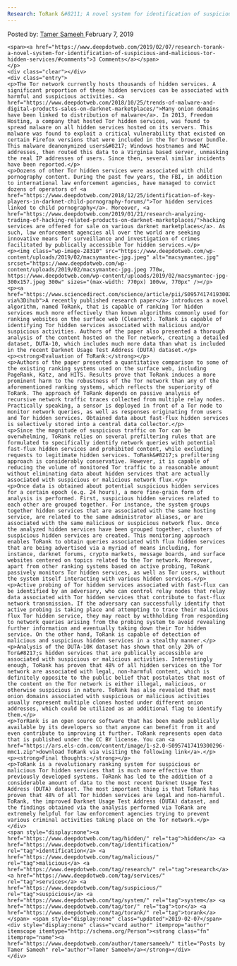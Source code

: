 ```yaml
---
Research: ToRank &#8211; A novel system for identification of suspicious and malicious Tor hidden services
---
```

<article class="post-listing post-28308 post type-post status-publish format-standard has-post-thumbnail hentry category-deepdot-news tag-hidden tag-identification tag-malicious tag-research tag-services tag-suspicious tag-system tag-tor tag-torank">
    <div class="post-inner">
    <p class="post-meta">
    <span>Posted by: <a href="https://www.deepdotweb.com/author/tamersameeh/" title="">Tamer Sameeh </a></span>
    <span>February 7, 2019</span>
    
    <span><a href="https://www.deepdotweb.com/2019/02/07/research-torank-a-novel-system-for-identification-of-suspicious-and-malicious-tor-hidden-services/#comments">3 Comments</a></span>
    </p>
    <div class="clear"></div>
    <div class="entry">
    <p>The Tor network currently hosts thousands of hidden services. A significant proportion of these hidden services can be associated with harmful and suspicious activities. <a href="https://www.deepdotweb.com/2018/10/25/trends-of-malware-and-digital-products-sales-on-darknet-marketplaces/">Many onion domains have been linked to distribution of malware</a>. In 2013, Freedom Hosting, a company that hosted Tor hidden services, was found to spread malware on all hidden services hosted on its servers. This malware was found to exploit a critical vulnerability that existed on certain Firefox versions that were included in the Tor browser bundle. This malware deanonymized users&#8217; Windows hostnames and MAC addresses, then routed this data to a Virginia based server, unmasking the real IP addresses of users. Since then, several similar incidents have been reported.</p>
    <p>Dozens of other Tor hidden services were associated with child pornography content. During the past few years, the FBI, in addition to international law enforcement agencies, have managed to convict dozens of operators of <a href="https://www.deepdotweb.com/2018/12/25/identification-of-key-players-in-darknet-child-pornography-forums/">Tor hidden services linked to child pornography</a>. Moreover, <a href="https://www.deepdotweb.com/2019/01/21/research-analyzing-trading-of-hacking-related-products-on-darknet-marketplaces/">hacking services are offered for sale on various darknet marketplaces</a>. As such, law enforcement agencies all over the world are seeking innovative means for surveillance and investigation of crimes facilitated by publically accessible Tor hidden services.</p>
    <p><img class="wp-image-28310" src="https://www.deepdotweb.com/wp-content/uploads/2019/02/macsymantec-jpg.jpeg" alt="macsymantec.jpg" srcset="https://www.deepdotweb.com/wp-content/uploads/2019/02/macsymantec-jpg.jpeg 770w, https://www.deepdotweb.com/wp-content/uploads/2019/02/macsymantec-jpg-300x157.jpeg 300w" sizes="(max-width: 770px) 100vw, 770px" /></p>
    <p><a href="https://www.sciencedirect.com/science/article/pii/S0957417419300296?via%3Dihub">A recently published research paper</a> introduces a novel algorithm, named ToRank, that is capable of ranking Tor hidden services much more effectively than known algorithms commonly used for ranking websites on the surface web (Clearnet). ToRank is capable of identifying Tor hidden services associated with malicious and/or suspicious activities. Authors of the paper also presented a thorough analysis of the content hosted on the Tor network, creating a detailed dataset, DUTA-10, which includes much more data than what is included in the recent Darknet Usage Test Address (DUTA) dataset.</p>
    <p><strong>Evaluation of ToRank:</strong></p>
    <p>Authors of the paper presented a quantitative comparison to some of the existing ranking systems used on the surface web, including PageRank, Katz, and HITS. Results prove that ToRank induces a more prominent harm to the robustness of the Tor network than any of the aforementioned ranking systems, which reflects the superiority of ToRank. The approach of ToRank depends on passive analysis of recursive network traffic traces collected from multiple relay nodes. Practically speaking, a sensor is deployed in front of a Tor node to monitor network queries, as well as responses originating from users and Tor hidden services. Obtained data about fast-flux hidden services is selectively stored into a central data collector.</p>
    <p>Since the magnitude of suspicious traffic on Tor can be overwhelming, ToRank relies on several prefiltering rules that are formulated to specifically identify network queries with potential fast-flux hidden services and prohibited content, while excluding requests to legitimate hidden services. ToRank&#8217;s prefiltering approach is considerably conservative. However, it is capable of reducing the volume of monitored Tor traffic to a reasonable amount without eliminating data about hidden services that are actually associated with suspicious or malicious network flux.</p>
    <p>Once data is obtained about potential suspicious hidden services for a certain epoch (e.g. 24 hours), a more fine-grain form of analysis is performed. First, suspicious hidden services related to each other are grouped together. For instance, the system groups together hidden services that are associated with the same hosting service, are related to the same administrator aliases, or are associated with the same malicious or suspicious network flux. Once the analyzed hidden services have been grouped together, clusters of suspicious hidden services are created. This monitoring approach enables ToRank to obtain queries associated with flux hidden services that are being advertised via a myriad of means including, for instance, darknet forums, crypto markets, message boards, and surface websites centered on topics related to the Tor network. Moreover, apart from other ranking systems based on active probing, ToRank passively monitors Tor hidden services, as well as Tor users, without the system itself interacting with various hidden services.</p>
    <p>Active probing of Tor hidden services associated with fast-flux can be identified by an adversary, who can control relay nodes that relay data associated with Tor hidden services that contribute to fast-flux network transmission. If the adversary can successfully identify that active probing is taking place and attempting to trace their malicious flux Tor hidden service, they may react by withholding from responding to network queries arising from the probing system to avoid revealing further information and eventually taking down their Tor hidden service. On the other hand, ToRank is capable of detection of malicious and suspicious hidden services in a stealthy manner.</p>
    <p>Analysis of the DUTA-10K dataset has shown that only 20% of Tor&#8217;s hidden services that are publically accessible are associated with suspicious or malicious activities. Interestingly enough, ToRank has proven that 48% of all hidden services on the Tor network are associated with legal, non-harmful content, which is definitely opposite to the public belief that postulates that most of the content on the Tor network is either illegal, malicious, or otherwise suspicious in nature. ToRank has also revealed that most onion domains associated with suspicious or malicious activities usually represent multiple clones hosted under different onion addresses, which could be utilized as an additional flag to identify them.</p>
    <p>TorRank is an open source software that has been made publically available by its developers so that anyone can benefit from it and even contribute to improving it further. ToRank represents open data that is published under the CC BY license. You can <a href="https://ars.els-cdn.com/content/image/1-s2.0-S0957417419300296-mmc1.zip">download ToRank via visiting the following link</a>.</p>
    <p><strong>Final thoughts:</strong></p>
    <p>ToRank is a revolutionary ranking system for suspicious or malicious Tor hidden services that is much more effective than previously developed systems. ToRank has led to the addition of a considerable amount of data to the most recent Darknet Usage Test Address (DUTA) dataset. The most important thing is that ToRank has proven that 48% of all Tor hidden services are legal and non-harmful. ToRank, the improved Darknet Usage Test Address (DUTA) dataset, and the findings obtained via the analysis performed via ToRank are extremely helpful for law enforcement agencies trying to prevent various criminal activities taking place on the Tor network.</p>
    </div>
    <span style="display:none"><a href="https://www.deepdotweb.com/tag/hidden/" rel="tag">hidden</a> <a href="https://www.deepdotweb.com/tag/identification/" rel="tag">identification</a> <a href="https://www.deepdotweb.com/tag/malicious/" rel="tag">malicious</a> <a href="https://www.deepdotweb.com/tag/research/" rel="tag">research</a> <a href="https://www.deepdotweb.com/tag/services/" rel="tag">services</a> <a href="https://www.deepdotweb.com/tag/suspicious/" rel="tag">suspicious</a> <a href="https://www.deepdotweb.com/tag/system/" rel="tag">system</a> <a href="https://www.deepdotweb.com/tag/tor/" rel="tag">tor</a> <a href="https://www.deepdotweb.com/tag/torank/" rel="tag">torank</a></span> <span style="display:none" class="updated">2019-02-07</span>
    <div style="display:none" class="vcard author" itemprop="author" itemscope itemtype="http://schema.org/Person"><strong class="fn" itemprop="name"><a href="https://www.deepdotweb.com/author/tamersameeh/" title="Posts by Tamer Sameeh" rel="author">Tamer Sameeh</a></strong></div>
    </div>
</article>

